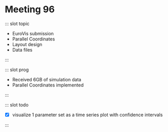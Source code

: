 # Meeting 96

<Meeting index="96" members="Rita, Hui, Tom, Cagatay, Elif, Wang" date="11 Nov 2020 15:00" nextDate="20 Nov 2020 15:00">

::: slot topic

- EuroVis submission
- Parallel Coordinates
- Layout design
- Data files

:::

::: slot prog

- Received 6GB of simulation data
- Parallel Coordinates implemented

:::

::: slot todo

- [x] visualize 1 parameter set as a time series plot with confidence intervals


:::

</Meeting>
